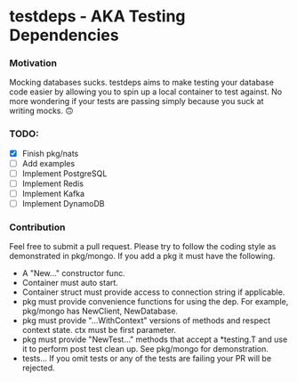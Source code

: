 # testdeps - AKA Testing Dependencies

### Motivation

Mocking databases sucks. testdeps aims to make testing your database code easier by allowing you to spin up a local
container to test against. No more wondering if your tests are passing simply because you suck at writing mocks. 🙃

### TODO:

- [X] Finish pkg/nats
- [ ] Add examples
- [ ] Implement PostgreSQL
- [ ] Implement Redis
- [ ] Implement Kafka
- [ ] Implement DynamoDB

### Contribution

Feel free to submit a pull request. Please try to follow the coding style as demonstrated in pkg/mongo. If you add a pkg
it must have the following.

- A "New..." constructor func.
- Container must auto start.
- Container struct must provide access to connection string if applicable.
- pkg must provide convenience functions for using the dep. For example, pkg/mongo has NewClient, NewDatabase.
- pkg must provide "...WithContext" versions of methods and respect context state. ctx must be first parameter.
- pkg must provide "NewTest..." methods that accept a *testing.T and use it to perform post test clean up. See pkg/mongo
  for demonstration.
- tests... If you omit tests or any of the tests are failing your PR will be rejected.
